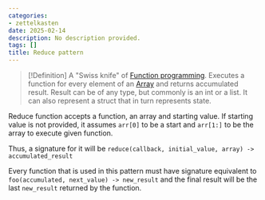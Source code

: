 ```yaml
---
categories:
- zettelkasten
date: 2025-02-14
description: No description provided.
tags: []
title: Reduce pattern
---
```


> [!Definition]
> A "Swiss knife" of [Function programming](Function%20programming). Executes a function for every element of an [Array](Array) and returns accumulated result. Result can be of any type, but commonly is an int or a list. It can also represent a struct that in turn represents state.

Reduce function accepts a function, an array and starting value. If starting value is not provided, it assumes `arr[0]` to be a start and `arr[1:]` to be the array to execute given function.

Thus, a signature for it will be `reduce(callback, initial_value, array) -> accumulated_result`

Every function that is used in this pattern must have signature equivalent to `foo(accumulated, next_value) -> new_result` and the final result will be the last `new_result` returned by the function.